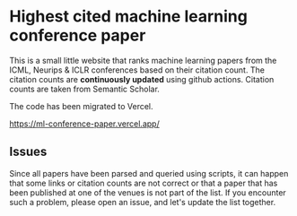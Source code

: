 # Highest cited machine learning conference paper

This is a small little website that ranks machine learning papers
from the ICML, Neurips & ICLR conferences based on their citation
count. The citation counts are **continuously updated** using github actions.
Citation counts are taken from Semantic Scholar.

The code has been migrated to Vercel.

https://ml-conference-paper.vercel.app/


## Issues

Since all papers have been parsed and queried using scripts, it can happen that some links or citation counts are not correct or that a paper
that has been published at one of the venues is not part of the list. If you encounter such a problem, please open an issue, and let's update the list together.

